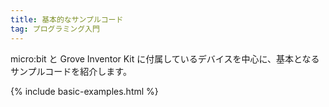 ```yaml
---
title: 基本的なサンプルコード
tag: プログラミング入門
---
```


micro:bit と Grove Inventor Kit に付属しているデバイスを中心に、基本となるサンプルコードを紹介します。

{% include basic-examples.html %}
